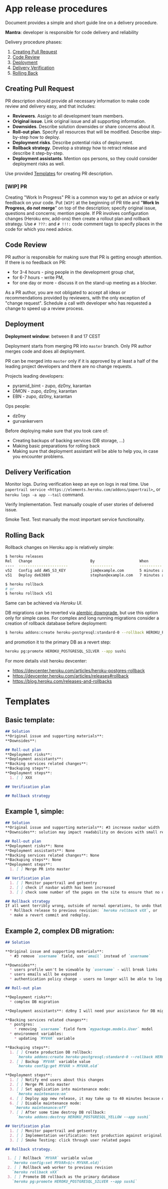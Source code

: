 # App release procedures

Document provides a simple and short guide line on a delivery procedure.

**Mantra**: developer is responsible for code delivery and reliability

Delivery procedure phases:

1. [Creating Pull Request](#Creating-Pull-Request)
2. [Code Review](#Code-Review)
3. [Deployment](#Deployment)
4. [Delivery Verification](#Delivery-Verification)
5. [Rolling Back](#Rolling-Back)

## <a name="Creating-Pull-Request"></a>Creating Pull Request

PR description should provide all necessary information to make code review and
delivery easy, and that includes:

* **Reviewers**. Assign to all development team members.
* **Original issue**. Link original issue and all supporting information.
* **Downsides**. Describe solution downsides or share concerns about it.
* **Roll-out plan**. Specify all resources that will be modified.
  Describe step-by-step how to deploy.
* **Deployment risks**. Describe potential risks of deployment.
* **Rollback strategy**. Develop a strategy how to retract release
  and describe it step-by-step.
* **Deployment assistants**. Mention ops persons, so they could
  consider deployment risks as well.

Use provided [Templates](#Templates) for creating PR description.

### [WIP] PR

Creating "Work In Progress" PR is a common way to get an advice or early
feedback on your code. Put `[WIP]` at the beginning of PR title and
"**Work In Progress, do not merge**" on top of the description; specify
original issue, questions and concerns; mention people. If PR involves
configuration changes (Heroku env, add-ons) then create a rollout plan and
rollback strategy.  Use `# ???:` and `# !!!:` code comment tags to specify
places in the code for which you need advice.

## <a name="Code-Review"></a>Code Review

PR author is responsible for making sure that PR is getting enough attention.
If there is no feedback on PR:
* for 3-4 hours - ping people in the development group chat,
* for 6-7 hours - write PM,
* for one day or more - discuss it on the stand-up meeting as a blocker.

As a PR author, you are not obligated to accept all ideas or recommendations
provided by reviewers, with the only exception of "change request".
Schedule a call with developer who has requested a change to speed up a
review process.

## <a name="Deployment"></a>Deployment

**Deployment window**: between 8 and 17 CEST

Deployment starts from merging PR into `master` branch. Only PR author
merges code and does all deployment.

PR can be merged into `master` only if it is approved by at least a half
of the leading project developers and there are no change requests.

Projects leading developers:

* pyramid_bimt - zupo, dz0ny, karantan
* DMON - zupo, dz0ny, karantan
* EBN - zupo, dz0ny, karantan

Ops people:

* dz0ny
* gurvankervern

Before deploying make sure that you took care of:

* Creating backups of backing services (DB storage, ...)
* Making basic preparations for rolling back
* Making sure that deployment assistant will be able to help you,
  in case you encounter problems.

## <a name="Delivery-Verification"></a>Delivery Verification

Monitor logs. During verification keep an eye on logs in real time. Use
`papertrail service <https://elements.heroku.com/addons/papertrail>`_
or `heroku logs -a app --tail` command.

Verify Implementation. Test manually couple of user stories of delivered issue.

Smoke Test. Test manually the most important service functionality.

## <a name="Rolling-Back"></a>Rolling Back

Rollback changes on Heroku app is relatively simple:

```bash
$ heroku releases
Rel   Change                          By                    When
----  ----------------------          ----------            ----------
v52   Config add AWS_S3_KEY           jim@example.com       5 minutes ago
v51   Deploy de63889                  stephan@example.com   7 minutes ago

$ heroku rollback
# or
$ heroku rollback v51
```

Same can be achieved via *Heroku UI*.

DB migrations can be reverted via [alembic downgrade](http://alembic.zzzcomputing.com/en/latest/tutorial.html#downgrading),
but use this option only for simple cases. For complex and long running
migrations consider a creation of rollback database before deployment:

```bash
$ heroku addons:create heroku-postgresql:standard-0 --rollback HEROKU_POSTGRESQL_YELLOW --to '2013-10-21 15:52+00' --app sushi
```

and promotion it to the primary DB as a revert step:

```bash
heroku pg:promote HEROKU_POSTGRESQL_SILVER --app sushi
```

For more details visit heroku devcenter:

* https://devcenter.heroku.com/articles/heroku-postgres-rollback
* https://devcenter.heroku.com/articles/releases#rollback
* https://blog.heroku.com/releases-and-rollbacks


# <a name="Templates"></a>Templates

## Basic template:

```Markdown
## Solution
**Original issue and supporting materials**:
**Downsides**:

## Roll-out plan
**Deployment risks**:
**Deployment assistants**:
**Backing services related changes**:
**Backuping steps**:
**Deployment steps**:
  1. [ ] XXX

## Verification plan

## Rollback strategy
```

## Example 1, simple:

```Markdown
## Solution
**Original issue and supporting materials**: #3 increase navbar width
**Downsides**: solution may impact readability on devices with small resolution

## Roll-out plan
**Deployment risks**: None
**Deployment assistants**: None
**Backing services related changes**: None
**Backuping steps**: None
**Deployment steps**:
  1. [ ] Merge PR into master

## Verification plan
  1. [ ] Monitor papertrail and getsentry
  2. [ ] check if navbar width has been increased
  3. [ ] check some number of the pages on the site to ensure that no other styles were affected

## Rollback strategy
If all went terribly wrong, outside of normal operations, to undo that you can either:
  * Rollback release to previous revision: `heroku rollback vXX`, or
  * make a revert commit and redeploy.
```

## Example 2, complex DB migration:

```Markdown
## Solution

**Original issue and supporting materials**:
  * #3 remove `username` field, use `email` instead of `username`

**Downsides**:
  * users profile won't be viewable by `username` - will break links
  * users emails will be exposed
  * authentication policy change - users no longer will be able to log in by `username`

## Roll-out plan

**Deployment risks**:
  * complex DB migration

**Deployment assistants**: dz0ny I will need your assistance for DB migration

**Backing services related changes**:
  * postgres:
    * removing `username` field form `mypackage.models.User` model
  * environment variables:
    * updating `MYVAR` variable

**Backuping steps**:
  1. [ ] Create production DB rollback:
     `heroku addons:create heroku-postgresql:standard-0 --rollback HEROKU_POSTGRESQL_YELLOW --to '2013-10-21 15:52+00' --app sushi`
  2. [ ] Backup `MYVAR` variable value
     `heroku config:get MYVAR > MYVAR.old`

**Deployment steps**:
  1. [ ] Notify end users about this changes
  2. [ ] Merge PR into master
  3. [ ] Set application into maintenance mode:
     `heroku maintenance:on`
  4. [ ] Deploy app new release, it may take up to 40 minutes because of complex migration
  6. [ ] Disable maintenance mode:
    `heroku maintenance:off`
  7. [ ] After some time destroy DB rollback:
     `heroku addons:destroy HEROKU_POSTGRESQL_YELLOW --app sushi`

## Verification plan
  1. [ ] Monitor papertrail and getsentry
  2. [ ] Implementation verification: test production against original issue user stories
  3. [ ] Smoke Testing: click through user related pages

## Rollback strategy.

 1. [ ] Rollback `MYVAR` variable value
   `heroku config:set MYVAR=$(< MYVAR.old)`
 2. [ ] Rollback web worker to previous revision
   `heroku rollback vXX`
 3. [ ] Promote DB rollback as the primary database
   `heroku pg:promote HEROKU_POSTGRESQL_SILVER --app sushi`
```
